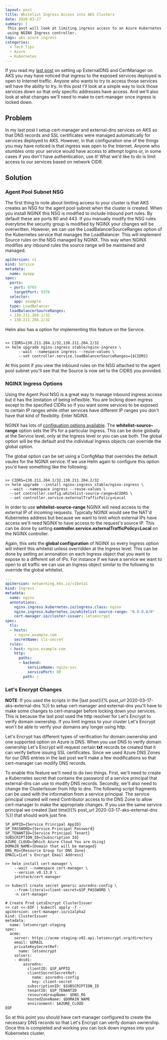 ```yaml
---
layout: post
title: Whitelist Ingress Access into AKS Clusters
date: 2020-03-27
summary: |
 This post will look at limiting ingress access to an Azure Kubernetes Cluster (AKS)
 using NGINX Ingress controller.  
tags: aks azure ingress
categories:
  - Tech Tips
  - Azure
  - Kubernetes
---
```


If you read my [last
post](https://www.azurepatterns.com/2020/03/17/aks-external-dns) on setting up
ExternalDNS and CertManager on AKS you may have noticed that ingress to the
exposed services deployed is open to Internet traffic.  Anyone who
wants to try to access those services will have the ability to try.
In this post I'll look at a simple way to lock those services down so that
only specific addresses have access. And we'll also look at what changes
we'll need to make to cert-manager once ingress is locked down.

## Problem

In my last post I setup cert-manager and external-dns services on AKS so that
DNS records and SSL certificates were managed automatically for services
deployed to AKS. However, in that configuration one of the things you may
have noticed is that ingress was open to the Internet. Anyone who stumbles
onto your service would have access to attempt logins or, in some cases if
you don't have authentication, use it! What we'd like to do is limit access
to our services based on network CIDR.

## Solution

### Agent Pool Subnet NSG

The first thing to note about limiting access to your cluster is that AKS
creates an NSG for the agent pool subnet when the cluster is created. When
you install NGINX this NSG is modified to include inbound port rules. By
default these are ports 80 and 443. If you manually modify the NSG rules
everytime the security group is modified by NGINX your changes will be overwritten.
However, we can use the LoadBalancerSourceRanges option of the Kubernetes
service that manages the LoadBalancer. This will implement Source rules on the
NSG managed by NGINX. This way when NGINX modifies any inbound rules the
source range will be maintained and managed.

```yaml
apiVersion: v1
kind: Service
metadata:
  name: myapp
spec:
  ports:
  - port: 8765
    targetPort: 9376
  selector:
    app: example
  type: LoadBalancer
  loadBalancerSourceRanges:
  - 130.211.204.1/32
  - 130.211.204.2/32
```

Helm also has a option for implementing this feature on the Service.

```terminal

>> CIDRS=130.211.204.1/32,130.211.204.2/32
>> helm upgrade nginx-ingress stable/nginx-ingress \
      --wait --namespace ingress --reuse-values \
      --set controller.service.loadBalancerSourceRanges={$CIDRS}

```

At this point if you view the inbound rules on the NSG attached to the agent pool subnet you'll see that the Source is now set to the CIDRS you provided. 

### NGINX Ingress Options

Using the Agent Pool NSG is a great way to manage inbound ingress access but it has the limitation of being inflexible.  You are locking down ingress except to the specified CIDRs so if you want some services to be exposed to certain IP ranges while other services have different IP ranges you don't have that kind of flexibility.  Enter NGINX.

NGINX has lots of [configuation options
available](https://kubernetes.github.io/ingress-nginx/user-guide/nginx-configuration/configmap/). 
The __whitelist-source-range__ option sets the IPs for a particular Ingress.  This can be done globally at the Service level, only at the Ingress level or you can use both.  The global option will be the default and the individual Ingress objects can override the global option.  

The global option can be set using a ConfigMap that overrides the default vaules for the NGINX service.  If we use Helm again to configure this option you'd have something like the following:

```terminal

>> CIDRS=130.211.204.1/32,130.211.204.2/32
>> helm upgrade --install nginx-ingress stable/nginx-ingress \
  --wait --namespace ingress --reuse-values \
  --set controller.config.whitelist-source-range=$CIDRS \
  --set controller.service.externalTrafficPolicy=Local 

```

In order to use __whitelist-source-range__ NGINX will need access to the
external IP of incoming requests.  Typically NGINX would see the NAT'd
Kubernetes address but because we want to limit which external IPs have access
we'll need NGINX to have access to the request's source IP.  This can be done by
setting __controller.service.externalTrafficPolicy=Local__ on the NGINX
controller.

Again, this sets the __global configuration__ of NGINX so every Ingress option will inherit this whitelist unless overridden at the Ingress level.  This can be done by setting an annonation on each Ingress object that you want to expose to a different set of IPs.  For instance if we have a service we want to open to all traffic we can use an Ingress object similar to the following to override the global whitelist.

```yaml
---
apiVersion: networking.k8s.io/v1beta1
kind: Ingress
metadata:
  name: nginx
  annotations:
    nginx.ingress.kubernetes.io/ingress.class: nginx
    nginx.ingress.kubernetes.io/whitelist-source-range: "0.0.0.0/0"
    cert-manager.io/cluster-issuer: letsencrypt
spec:
  tls:
  - hosts:
    - nginx.example.com
    secretName: tls-secret
  rules:
  - host: nginx.example.com
    http:
      paths:
      - backend:
          serviceName: nginx-svc
          servicePort: 80
        path: /

```

### Let's Encrypt Changes
__NOTE__:  If you used the scripts in the [last post]({% post_url 2020-03-17-aks-external-dns %}) to setup cert-manager and external-dns you'll have to make some changes to cert-manager before locking down your services.  This is because the last post used the http resolver for Let's Encrypt to verify domain ownership.  If you limit ingress to your cluster Let's Encrypt won't be able to verify your domains any longer using _http_.  

Let's Encrypt has different types of verification for domain ownership and one supported option on Azure is DNS.  When you use DNS to verify domain ownership Let's Encrypt will request certain __txt__ records be created that it can verify before issuing SSL certificates.  Since we used Azure DNS Zones for our DNS entries in the last post we'll make a few modifications so that cert-manager can modify DNS records.

To enable this feature we'll need to do two things.  First, we'll need to create a Kubernetes secret that contains the password of a service principal that external-dns can use to modify DNS records.  Secondly, we'll also need to change the ClusterIssuer from http to dns.  The following script fragments can be used with the information from a service principal.  The service principal created will need Contributor access to the DNS Zone to allow cert-manager to make the appropriate changes.  If you use the same service principal we created [last time]({% post_url 2020-03-17-aks-external-dns %}) that should work just fine.

```terminal
SP_APPID={Service Principal AppID}
SP_PASSWORD={Service Principal Password}
SP_TENANTID={Service Principal Tenant}
SUBSCRIPTION_ID={Subscription Id}
AZURE_CLOUD={Which Azure Cloud You are Using}
DOMAIN_NAME={Domain that will be managed}
DNS_RG={Resource Group for DNS Zone}
EMAIL={Let's Encrypt Email Address}

>> helm install cert-manager \
    --wait --namespace cert-manager \
    --version v0.13.0 \
    jetstack/cert-manager

>> kubectl create secret generic azuredns-config \
    --from-literal=client-secret=$SP_PASSWORD \
    -n cert-manager 

# Create Prod LetsEncrypt ClusterIssuer
>> cat <<-EOF | kubectl apply -f -
apiVersion: cert-manager.io/v1alpha2
kind: ClusterIssuer
metadata:
  name: letsencrypt-staging
spec:
  acme:
    server: https://acme-staging-v02.api.letsencrypt.org/directory
    email: $EMAIL 
    privateKeySecretRef:
      name: letsencrypt
    solvers:
    - dns01:
        azuredns:
          clientID: $SP_APPID 
          clientSecretSecretRef:
            name: azuredns-config
            key: client-secret
          subscriptionID: $SUBSCRIPTION_ID 
          tenantID: $SP_TENANTID 
          resourceGroupName: $DNS_RG 
          hostedZoneName: $DOMAIN_NAME
          environment: $AZURE_CLOUD 
EOF

```

So at this point you should have cert-manager configured to create the necessary DNS records so that Let's Encrypt can verify domain ownership.  Once this is completed and working you can lock down ingress into your Kubernetes cluster.

